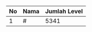 | No | Nama            | Jumlah Level |
|----|-----------------|--------------|
| 1  | #    |    5341        |
